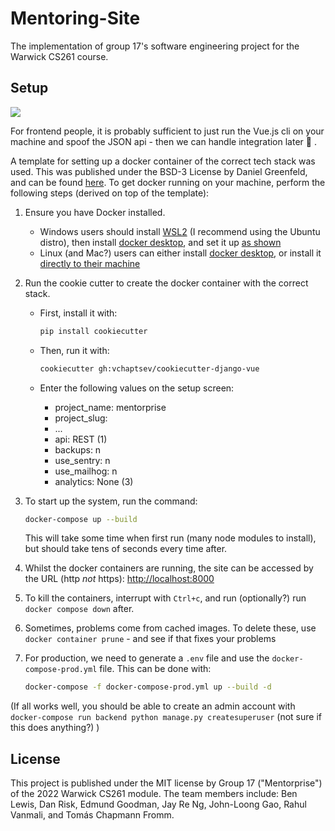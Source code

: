 # Mentoring-Site

The implementation of group 17's software engineering project for the Warwick CS261 course.

## Setup

<a href="https://github.com/vchaptsev/cookiecutter-django-vue">
    <img src="https://img.shields.io/badge/built%20with-Cookiecutter%20Django%20Vue-blue.svg" />
</a>

For frontend people, it is probably sufficient to just run the Vue.js cli on your machine and spoof the JSON api - then we can handle integration later :grimacing: .

A template for setting up a docker container of the correct tech stack was used. This was published under the BSD-3 License by Daniel Greenfeld, and can be found [here](https://github.com/vchaptsev/cookiecutter-django-vue). To get docker running on your machine, perform the following steps (derived on top of the template):

1. Ensure you have Docker installed.
   - Windows users should install [WSL2](https://www.omgubuntu.co.uk/how-to-install-wsl2-on-windows-10) (I recommend using the Ubuntu distro), then install [docker desktop](https://www.docker.com/products/docker-desktop), and set it up [as shown](https://imgur.com/a/xcgPMLA)
   - Linux (and Mac?) users can either install [docker desktop](https://www.docker.com/products/docker-desktop), or install it [directly to their machine](https://docs.docker.com/engine/install/)

2. Run the cookie cutter to create the docker container with the correct stack.

   - First, install it with:

     ```bash
     pip install cookiecutter
     ```

   - Then, run it with:

     ```bash
     cookiecutter gh:vchaptsev/cookiecutter-django-vue
     ```

   - Enter the following values on the setup screen:

     - project_name: mentorprise
     - project_slug:
     - ...
     - api: REST (1)
     - backups: n
     - use_sentry: n
     - use_mailhog: n
     - analytics: None (3)

3. To start up the system, run the command:

    ```bash
    docker-compose up --build
    ```

   This will take some time when first run (many node modules to install), but should take tens of seconds every time after.

4. Whilst the docker containers are running, the site can be accessed by the URL (http *not* https): [http://localhost:8000](http://localhost:8000)

5. To kill the containers, interrupt with `Ctrl+c`, and run (optionally?) run `docker compose down` after.

6. Sometimes, problems come from cached images. To delete these, use `docker container prune` - and see if that fixes your problems

7. For production, we need to generate a `.env` file and use the `docker-compose-prod.yml` file. This can be done with:

   ```bash
   docker-compose -f docker-compose-prod.yml up --build -d
   ```



(If all works well, you should be able to create an admin account with `docker-compose run backend python manage.py createsuperuser` (not sure if this does anything?) )

## License

This project is published under the MIT license by Group 17 ("Mentorprise") of the 2022 Warwick CS261 module. The team members include: Ben Lewis, Dan Risk, Edmund Goodman, Jay Re Ng, John-Loong Gao, Rahul Vanmali, and Tomás Chapmann Fromm.
